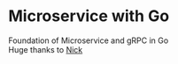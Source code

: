# Microservice with Go

Foundation of Microservice and gRPC in Go  
Huge thanks to [Nick](https://github.com/nicholasjackson)
